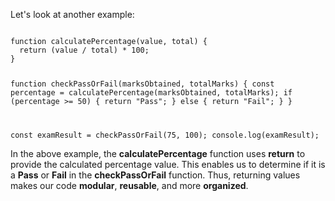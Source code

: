 Let's look at another example:

<codeblock language="javascript" type="lesson">
<code>
function calculatePercentage(value, total) {
  return (value / total) * 100;
}

function checkPassOrFail(marksObtained, totalMarks) {
  const percentage = calculatePercentage(marksObtained, totalMarks);
  if (percentage >= 50) {
    return "Pass";
  } else {
    return "Fail";
  }
}

const examResult = checkPassOrFail(75, 100);
console.log(examResult);
</code>
</codeblock>

In the above example,
the **calculatePercentage** function
uses **return** to provide the
calculated percentage value.
This enables us to determine
if it is a **Pass** or **Fail**
in the **checkPassOrFail** function.
Thus, returning values makes
our code **modular**, **reusable**,
and more **organized**.
